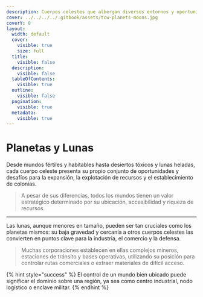 ```yaml
---
description: Cuerpos celestes que albergan diversos entornos y oportunidades.
cover: ../../../../.gitbook/assets/tcw-planets-moons.jpg
coverY: 0
layout:
  width: default
  cover:
    visible: true
    size: full
  title:
    visible: false
  description:
    visible: false
  tableOfContents:
    visible: true
  outline:
    visible: false
  pagination:
    visible: true
  metadata:
    visible: true
---
```


# Planetas y Lunas

Desde mundos fértiles y habitables hasta desiertos tóxicos y lunas heladas, cada cuerpo celeste presenta su propio conjunto de oportunidades y desafíos para la expansión, la explotación de recursos y el establecimiento de colonias.

> A pesar de sus diferencias, todos los mundos tienen un valor estratégico determinado por su ubicación, accesibilidad y riqueza de recursos.

***

Las lunas, aunque menores en tamaño, pueden ser tan cruciales como los planetas mismos: su baja gravedad y cercanía a otros cuerpos celestes las convierten en puntos clave para la industria, el comercio y la defensa.

> Muchas corporaciones establecen en ellas complejos mineros, estaciones de tránsito y bases operativas, utilizando su posición para controlar rutas comerciales o extraer materiales de difícil acceso.

{% hint style="success" %}
El control de un mundo bien ubicado puede significar el dominio sobre una región, ya sea como centro industrial, nodo logístico o enclave militar.
{% endhint %}

